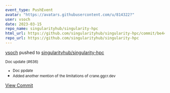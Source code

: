 ```yaml
---
event_type: PushEvent
avatar: "https://avatars.githubusercontent.com/u/814322?"
user: vsoch
date: 2023-03-15
repo_name: singularityhub/singularity-hpc
html_url: https://github.com/singularityhub/singularity-hpc/commit/be44972fe36c8410abbdce12604288e588d7ceac
repo_url: https://github.com/singularityhub/singularity-hpc
---
```


<a href='https://github.com/vsoch' target='_blank'>vsoch</a> pushed to <a href='https://github.com/singularityhub/singularity-hpc' target='_blank'>singularityhub/singularity-hpc</a>

<small>Doc update (#636)

* Doc ppdate
* Added another mention of the limitations of crane.ggcr.dev</small>

<a href='https://github.com/singularityhub/singularity-hpc/commit/be44972fe36c8410abbdce12604288e588d7ceac' target='_blank'>View Commit</a>